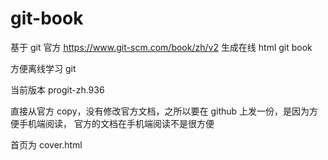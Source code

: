 # git-book
基于 git 官方 https://www.git-scm.com/book/zh/v2 生成在线 html git book

方便离线学习 git

当前版本 progit-zh.936

直接从官方 copy，没有修改官方文档，之所以要在 github 上发一份，是因为方便手机端阅读，
官方的文档在手机端阅读不是很方便

首页为 cover.html
